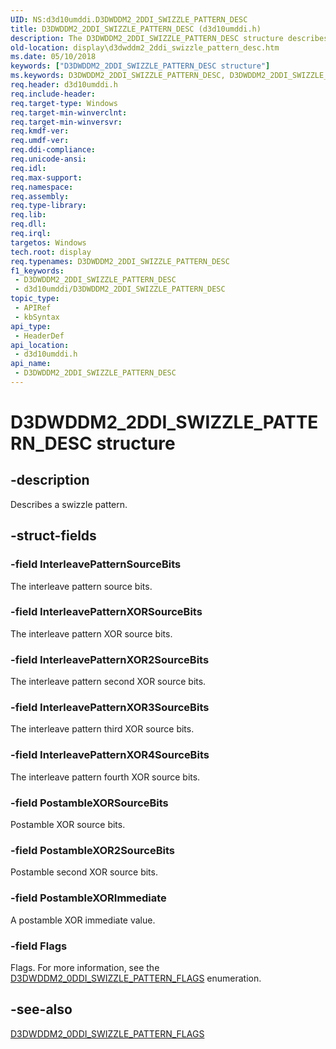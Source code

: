 ```yaml
---
UID: NS:d3d10umddi.D3DWDDM2_2DDI_SWIZZLE_PATTERN_DESC
title: D3DWDDM2_2DDI_SWIZZLE_PATTERN_DESC (d3d10umddi.h)
description: The D3DWDDM2_2DDI_SWIZZLE_PATTERN_DESC structure describes a display driver swizzle pattern.
old-location: display\d3dwddm2_2ddi_swizzle_pattern_desc.htm
ms.date: 05/10/2018
keywords: ["D3DWDDM2_2DDI_SWIZZLE_PATTERN_DESC structure"]
ms.keywords: D3DWDDM2_2DDI_SWIZZLE_PATTERN_DESC, D3DWDDM2_2DDI_SWIZZLE_PATTERN_DESC structure [Display Devices], d3d10umddi/D3DWDDM2_2DDI_SWIZZLE_PATTERN_DESC, display.d3dwddm2_2ddi_swizzle_pattern_desc
req.header: d3d10umddi.h
req.include-header: 
req.target-type: Windows
req.target-min-winverclnt: 
req.target-min-winversvr: 
req.kmdf-ver: 
req.umdf-ver: 
req.ddi-compliance: 
req.unicode-ansi: 
req.idl: 
req.max-support: 
req.namespace: 
req.assembly: 
req.type-library: 
req.lib: 
req.dll: 
req.irql: 
targetos: Windows
tech.root: display
req.typenames: D3DWDDM2_2DDI_SWIZZLE_PATTERN_DESC
f1_keywords:
 - D3DWDDM2_2DDI_SWIZZLE_PATTERN_DESC
 - d3d10umddi/D3DWDDM2_2DDI_SWIZZLE_PATTERN_DESC
topic_type:
 - APIRef
 - kbSyntax
api_type:
 - HeaderDef
api_location:
 - d3d10umddi.h
api_name:
 - D3DWDDM2_2DDI_SWIZZLE_PATTERN_DESC
---
```


# D3DWDDM2_2DDI_SWIZZLE_PATTERN_DESC structure


## -description

Describes a swizzle pattern.

## -struct-fields

### -field InterleavePatternSourceBits

The interleave pattern source bits.

### -field InterleavePatternXORSourceBits

The interleave pattern XOR source bits.

### -field InterleavePatternXOR2SourceBits

The interleave pattern second XOR source bits.

### -field InterleavePatternXOR3SourceBits

The interleave pattern third XOR source bits.

### -field InterleavePatternXOR4SourceBits

The interleave pattern fourth XOR source bits.

### -field PostambleXORSourceBits

Postamble XOR source bits.

### -field PostambleXOR2SourceBits

Postamble second XOR source bits.

### -field PostambleXORImmediate

A postamble XOR immediate value.

### -field Flags

Flags. For more information, see the <a href="/windows-hardware/drivers/ddi/d3d10umddi/ne-d3d10umddi-d3dwddm2_0ddi_swizzle_pattern_flags">D3DWDDM2_0DDI_SWIZZLE_PATTERN_FLAGS</a> enumeration.

## -see-also

<a href="/windows-hardware/drivers/ddi/d3d10umddi/ne-d3d10umddi-d3dwddm2_0ddi_swizzle_pattern_flags">D3DWDDM2_0DDI_SWIZZLE_PATTERN_FLAGS</a>
